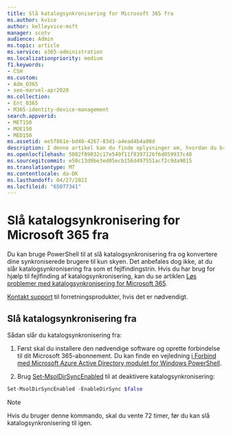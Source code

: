 ```yaml
---
title: Slå katalogsynkronisering for Microsoft 365 fra
ms.author: kvice
author: kelleyvice-msft
manager: scotv
audience: Admin
ms.topic: article
ms.service: o365-administration
ms.localizationpriority: medium
f1.keywords:
- CSH
ms.custom:
- Adm_O365
- seo-marvel-apr2020
ms.collection:
- Ent_O365
- M365-identity-device-management
search.appverid:
- MET150
- MOE150
- MED150
ms.assetid: ee5f861e-bd48-4267-83d1-a4ead4b4a00d
description: I denne artikel kan du finde oplysninger om, hvordan du bruger PowerShell til at deaktivere katalogsynkronisering for Microsoft 365.
ms.openlocfilehash: 5082f89032c17e549f11f8397126f6d059937c48
ms.sourcegitcommit: e50c13d9be3ed05ecb156d497551acf2c9da9015
ms.translationtype: MT
ms.contentlocale: da-DK
ms.lasthandoff: 04/27/2022
ms.locfileid: "65077341"
---
```

# <a name="turn-off-directory-synchronization-for-microsoft-365"></a>Slå katalogsynkronisering for Microsoft 365 fra
Du kan bruge PowerShell til at slå katalogsynkronisering fra og konvertere dine synkroniserede brugere til kun skyen. Det anbefales dog ikke, at du slår katalogsynkronisering fra som et fejlfindingstrin. Hvis du har brug for hjælp til fejlfinding af katalogsynkronisering, kan du se artiklen [Løs problemer med katalogsynkronisering for Microsoft 365](fix-problems-with-directory-synchronization.md). 
  
[Kontakt support](https://support.office.com/article/32a17ca7-6fa0-4870-8a8d-e25ba4ccfd4b) til forretningsprodukter, hvis det er nødvendigt.
  
## <a name="turn-off-directory-synchronization"></a>Slå katalogsynkronisering fra  
Sådan slår du katalogsynkronisering fra:
  
1. Først skal du installere den nødvendige software og oprette forbindelse til dit Microsoft 365-abonnement. Du kan finde en vejledning [i Forbind med Microsoft Azure Active Directory modulet for Windows PowerShell](connect-to-microsoft-365-powershell.md#connect-with-the-microsoft-azure-active-directory-module-for-windows-powershell).
    
2. Brug [Set-MsolDirSyncEnabled](/previous-versions/azure/dn194097(v=azure.100)) til at deaktivere katalogsynkronisering: 
    
  ```powershell
  Set-MsolDirSyncEnabled -EnableDirSync $false
  ```

>[!Note]
>Hvis du bruger denne kommando, skal du vente 72 timer, før du kan slå katalogsynkronisering til igen.
>
